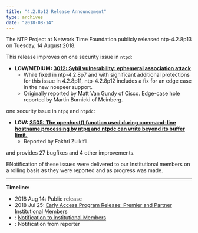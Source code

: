 ```yaml
---
title: "4.2.8p12 Release Announcement"
type: archives
date: "2018-08-14"
---
```


The NTP Project at Network Time Foundation publicly released ntp-4.2.8p13 on Tuesday, 14 August 2018.

This release improves on one security issue in `ntpd`:

* **LOW/MEDIUM: [3012: Sybil vulnerability: ephemeral association attack](/support/securitynotice/ntpbug3012)**
  * While fixed in ntp-4.2.8p7 and with significant additional protections for this issue in 4.2.8p11, ntp-4.2.8p12 includes a fix for an edge case in the new noepeer support.
  * Originally reported by Matt Van Gundy of Cisco. Edge-case hole reported by Martin Burnicki of Meinberg. 

one security issue in `ntpq` and `ntpdc`:

* **LOW: [3505: The openhost() function used during command-line hostname processing by ntpq and ntpdc can write beyond its buffer limit.](/support/securitynotice/ntpbug3505)**
  * Reported by Fakhri Zulkifli. 

and provides 27 bugfixes and 4 other improvements.

ENotification of these issues were delivered to our Institutional members on a rolling basis as they were reported and as progress was made.

* * *

**Timeline:**

* 2018 Aug 14: Public release
* 2018 Jul 25: [Early Access Program Release: Premier and Partner Institutional Members](https://www.nwtime.org/membership/benefits)
* : [Notification to Institutional Members](https://www.nwtime.org/membership/benefits)
* : Notification from reporter 